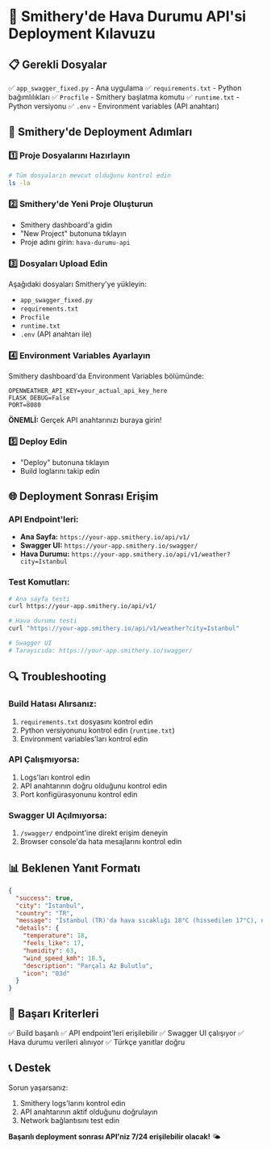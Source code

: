 # 🚀 Smithery'de Hava Durumu API'si Deployment Kılavuzu

## 📋 Gerekli Dosyalar
✅ `app_swagger_fixed.py` - Ana uygulama
✅ `requirements.txt` - Python bağımlılıkları
✅ `Procfile` - Smithery başlatma komutu
✅ `runtime.txt` - Python versiyonu
✅ `.env` - Environment variables (API anahtarı)

## 🔧 Smithery'de Deployment Adımları

### 1️⃣ **Proje Dosyalarını Hazırlayın**
```bash
# Tüm dosyaların mevcut olduğunu kontrol edin
ls -la
```

### 2️⃣ **Smithery'de Yeni Proje Oluşturun**
- Smithery dashboard'a gidin
- "New Project" butonuna tıklayın
- Proje adını girin: `hava-durumu-api`

### 3️⃣ **Dosyaları Upload Edin**
Aşağıdaki dosyaları Smithery'ye yükleyin:
- `app_swagger_fixed.py`
- `requirements.txt`
- `Procfile`
- `runtime.txt`
- `.env` (API anahtarı ile)

### 4️⃣ **Environment Variables Ayarlayın**
Smithery dashboard'da Environment Variables bölümünde:
```
OPENWEATHER_API_KEY=your_actual_api_key_here
FLASK_DEBUG=False
PORT=8080
```
**ÖNEMLİ:** Gerçek API anahtarınızı buraya girin!

### 5️⃣ **Deploy Edin**
- "Deploy" butonuna tıklayın
- Build loglarını takip edin

## 🌐 Deployment Sonrası Erişim

### API Endpoint'leri:
- **Ana Sayfa:** `https://your-app.smithery.io/api/v1/`
- **Swagger UI:** `https://your-app.smithery.io/swagger/`
- **Hava Durumu:** `https://your-app.smithery.io/api/v1/weather?city=Istanbul`

### Test Komutları:
```bash
# Ana sayfa testi
curl https://your-app.smithery.io/api/v1/

# Hava durumu testi
curl "https://your-app.smithery.io/api/v1/weather?city=Istanbul"

# Swagger UI
# Tarayıcıda: https://your-app.smithery.io/swagger/
```

## 🔍 Troubleshooting

### Build Hatası Alırsanız:
1. `requirements.txt` dosyasını kontrol edin
2. Python versiyonunu kontrol edin (`runtime.txt`)
3. Environment variables'ları kontrol edin

### API Çalışmıyorsa:
1. Logs'ları kontrol edin
2. API anahtarının doğru olduğunu kontrol edin
3. Port konfigürasyonunu kontrol edin

### Swagger UI Açılmıyorsa:
1. `/swagger/` endpoint'ine direkt erişim deneyin
2. Browser console'da hata mesajlarını kontrol edin

## 📊 Beklenen Yanıt Formatı

```json
{
  "success": true,
  "city": "İstanbul",
  "country": "TR",
  "message": "İstanbul (TR)'da hava sıcaklığı 18°C (hissedilen 17°C), nem oranı %63, rüzgar hızı 18.5 km/h ve hava durumu: Parçalı Az Bulutlu.",
  "details": {
    "temperature": 18,
    "feels_like": 17,
    "humidity": 63,
    "wind_speed_kmh": 18.5,
    "description": "Parçalı Az Bulutlu",
    "icon": "03d"
  }
}
```

## 🎯 Başarı Kriterleri

✅ Build başarılı
✅ API endpoint'leri erişilebilir
✅ Swagger UI çalışıyor
✅ Hava durumu verileri alınıyor
✅ Türkçe yanıtlar doğru

## 📞 Destek

Sorun yaşarsanız:
1. Smithery logs'larını kontrol edin
2. API anahtarının aktif olduğunu doğrulayın
3. Network bağlantısını test edin

**Başarılı deployment sonrası API'niz 7/24 erişilebilir olacak!** 🌤️
